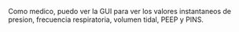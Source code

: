 Como medico, puedo ver la GUI para ver los valores instantaneos de presion, frecuencia respiratoria, volumen tidal, PEEP y PINS.
